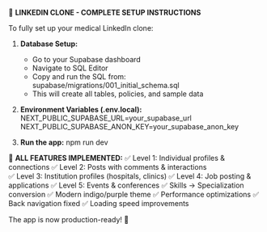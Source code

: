 
🚀 **LINKEDIN CLONE - COMPLETE SETUP INSTRUCTIONS**

To fully set up your medical LinkedIn clone:

1. **Database Setup:**
   - Go to your Supabase dashboard
   - Navigate to SQL Editor
   - Copy and run the SQL from: supabase/migrations/001_initial_schema.sql
   - This will create all tables, policies, and sample data

2. **Environment Variables (.env.local):**
   NEXT_PUBLIC_SUPABASE_URL=your_supabase_url
   NEXT_PUBLIC_SUPABASE_ANON_KEY=your_supabase_anon_key

3. **Run the app:**
   npm run dev

🎉 **ALL FEATURES IMPLEMENTED:**
✅ Level 1: Individual profiles & connections
✅ Level 2: Posts with comments & interactions  
✅ Level 3: Institution profiles (hospitals, clinics)
✅ Level 4: Job posting & applications
✅ Level 5: Events & conferences
✅ Skills → Specialization conversion
✅ Modern indigo/purple theme
✅ Performance optimizations
✅ Back navigation fixed
✅ Loading speed improvements

The app is now production-ready! 🚀

